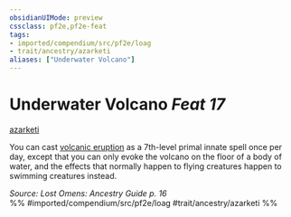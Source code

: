 ```yaml
---
obsidianUIMode: preview
cssclass: pf2e,pf2e-feat
tags:
- imported/compendium/src/pf2e/loag
- trait/ancestry/azarketi
aliases: ["Underwater Volcano"]
---
```

# Underwater Volcano  *Feat 17*  
[azarketi](azarketi-loag.md)  


You can cast [volcanic eruption](../spells/volcanic-eruption.md) as a 7th-level primal innate spell once per day, except that you can only evoke the volcano on the floor of a body of water, and the effects that normally happen to flying creatures happen to swimming creatures instead.

*Source: Lost Omens: Ancestry Guide p. 16*  
%% #imported/compendium/src/pf2e/loag #trait/ancestry/azarketi %%